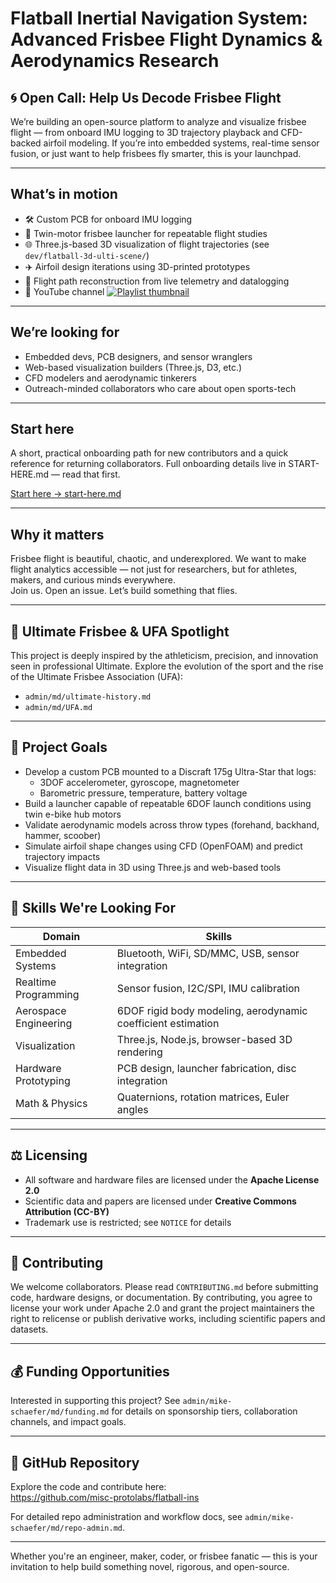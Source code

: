 # Flatball Inertial Navigation System: Advanced Frisbee Flight Dynamics & Aerodynamics Research

## 🌀 Open Call: Help Us Decode Frisbee Flight

We’re building an open-source platform to analyze and visualize frisbee flight — from onboard IMU logging to 3D trajectory playback and CFD-backed airfoil modeling. If you’re into embedded systems, real-time sensor fusion, or just want to help frisbees fly smarter, this is your launchpad.

---

## What’s in motion

- 🛠️ Custom PCB for onboard IMU logging
- 🚀 Twin-motor frisbee launcher for repeatable flight studies
- 🌐 Three.js-based 3D visualization of flight trajectories (see `dev/flatball-3d-ulti-scene/`)
- ✈️ Airfoil design iterations using 3D-printed prototypes
- 📍 Flight path reconstruction from live telemetry and datalogging
- 🎥 YouTube channel
  [![Playlist thumbnail](https://youtu.be/PGqU8aDdyb0?si=15MCQmJ_dgTAHO9A)](https://www.youtube.com/playlist?list=PL1cZNuavm2yz7gydodbOZ3c9RqUwPA7GN)

---

## We’re looking for

- Embedded devs, PCB designers, and sensor wranglers  
- Web-based visualization builders (Three.js, D3, etc.)  
- CFD modelers and aerodynamic tinkerers  
- Outreach-minded collaborators who care about open sports-tech

---

## Start here

A short, practical onboarding path for new contributors and a quick reference for returning collaborators. Full onboarding details live in START-HERE.md — read that first.

[Start here → start-here.md](./admin/md/start-here.md)

---

## Why it matters

Frisbee flight is beautiful, chaotic, and underexplored. We want to make flight analytics accessible — not just for researchers, but for athletes, makers, and curious minds everywhere.  
Join us. Open an issue. Let’s build something that flies.

---

## 🥏 Ultimate Frisbee & UFA Spotlight

This project is deeply inspired by the athleticism, precision, and innovation seen in professional Ultimate. Explore the evolution of the sport and the rise of the Ultimate Frisbee Association (UFA):

- `admin/md/ultimate-history.md`  
- `admin/md/UFA.md`

---

## 🎯 Project Goals

- Develop a custom PCB mounted to a Discraft 175g Ultra-Star that logs:
  - 3DOF accelerometer, gyroscope, magnetometer
  - Barometric pressure, temperature, battery voltage
- Build a launcher capable of repeatable 6DOF launch conditions using twin e-bike hub motors
- Validate aerodynamic models across throw types (forehand, backhand, hammer, scoober)
- Simulate airfoil shape changes using CFD (OpenFOAM) and predict trajectory impacts
- Visualize flight data in 3D using Three.js and web-based tools

---

## 🧠 Skills We're Looking For

| Domain | Skills |
|---|---|
| Embedded Systems | Bluetooth, WiFi, SD/MMC, USB, sensor integration |
| Realtime Programming | Sensor fusion, I2C/SPI, IMU calibration |
| Aerospace Engineering | 6DOF rigid body modeling, aerodynamic coefficient estimation |
| Visualization | Three.js, Node.js, browser-based 3D rendering |
| Hardware Prototyping | PCB design, launcher fabrication, disc integration |
| Math & Physics | Quaternions, rotation matrices, Euler angles |

---

## ⚖️ Licensing

- All software and hardware files are licensed under the **Apache License 2.0**  
- Scientific data and papers are licensed under **Creative Commons Attribution (CC-BY)**  
- Trademark use is restricted; see `NOTICE` for details

---

## 🤝 Contributing

We welcome collaborators. Please read `CONTRIBUTING.md` before submitting code, hardware designs, or documentation. By contributing, you agree to license your work under Apache 2.0 and grant the project maintainers the right to relicense or publish derivative works, including scientific papers and datasets.

---

## 💰 Funding Opportunities

Interested in supporting this project? See `admin/mike-schaefer/md/funding.md` for details on sponsorship tiers, collaboration channels, and impact goals.

---

## 📡 GitHub Repository

Explore the code and contribute here:  
https://github.com/misc-protolabs/flatball-ins

For detailed repo administration and workflow docs, see `admin/mike-schaefer/md/repo-admin.md`.

---

Whether you're an engineer, maker, coder, or frisbee fanatic — this is your invitation to help build something novel, rigorous, and open-source.
